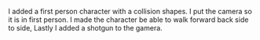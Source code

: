 I added a first person character with a collision shapes. I put the camera so it is in first person. I made the character be able to walk forward back side to side, Lastly I added a shotgun to the gamera.
